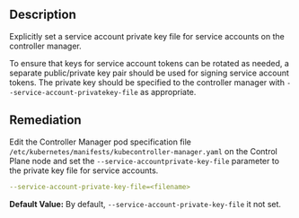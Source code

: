 ## Description

Explicitly set a service account private key file for service accounts on the controller manager.

To ensure that keys for service account tokens can be rotated as needed, a separate public/private key pair should be used for signing service account tokens. The private key should be specified to the controller manager with `--service-account-privatekey-file` as appropriate.

## Remediation

Edit the Controller Manager pod specification file `/etc/kubernetes/manifests/kubecontroller-manager.yaml` on the Control Plane node and set the `--service-accountprivate-key-file` parameter to the private key file for service accounts.
```yaml
--service-account-private-key-file=<filename>
```

**Default Value:** By default, `--service-account-private-key-file` it not set.